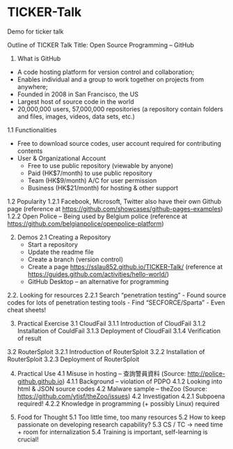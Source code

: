 # TICKER-Talk
Demo for ticker talk 

Outline of TICKER Talk 
Title: Open Source Programming – GitHub
1. What is GitHub

- A code hosting platform for version control and collaboration;
- Enables individual and a group to work together on projects from anywhere;
- Founded in 2008 in San Francisco, the US
- Largest host of source code in the world
- 20,000,000 users, 57,000,000 repositories
   (a repository contain folders and files, images, videos, data sets, etc.)

1.1 Functionalities
- Free to download source codes, user account required for contributing contents
- User & Organizational Account 
	- Free to use public repository (viewable by anyone)
	- Paid (HK$7/month) to use public repository
	- Team (HK$9/month) A/C for user permission
	- Business (HK$21/month) for hosting & other support

1.2 Popularity
  1.2.1 Facebook, Microsoft, Twitter also have their own Github page
       (reference at https://github.com/showcases/github-pages-examples)
  1.2.2 Open Police – Being used by Belgium police
       (reference at https://github.com/belgianpolice/openpolice-platform)

2. Demos
2.1  Creating a Repository
	- Start a repository
	- Update the readme file
	- Create a branch (version control)
	- Create a page https://sslau852.github.io/TICKER-Talk/
    (reference at https://guides.github.com/activities/hello-world/)
    - GitHub Desktop – an alternative for programming

2.2. Looking for resources
  2.2.1 Search “penetration testing”
     - Found source codes for lots of penetration testing tools 
     - Find “SECFORCE/Sparta” 
     - Even cheat sheets!

3. Practical Exercise 
  3.1 CloudFail
   3.1.1 Introduction of CloudFail
   3.1.2 Installation of CouldFail
   3.1.3 Deployment of CloudFail
   3.1.4 Verification of result

  3.2 RouterSploit
    3.2.1 Introduction of RouterSploit
	3.2.2 Installation of RouterSploit
	3.2.3 Deployment of RouterSploit

4. Practical Use
    4.1 Misuse in hosting – 查詢警員資料
        (Source: http://police-github.github.io)
        4.1.1 Background – violation of PDPO
	4.1.2 Looking into html & JSON source codes
    4.2 Malware sample – theZoo
        (Source: https://github.com/ytisf/theZoo/issues)
4.2 Investigation
4.2.1 Subpoena required!
4.2.2 Knowledge in programming (+ possibly Linux) required

5. Food for Thought
	5.1 Too little time, too many resources
	5.2 How to keep passionate on developing research capability?
	5.3 CS / TC -> need time + room for internalization
	5.4 Training is important, self-learning is crucial!
